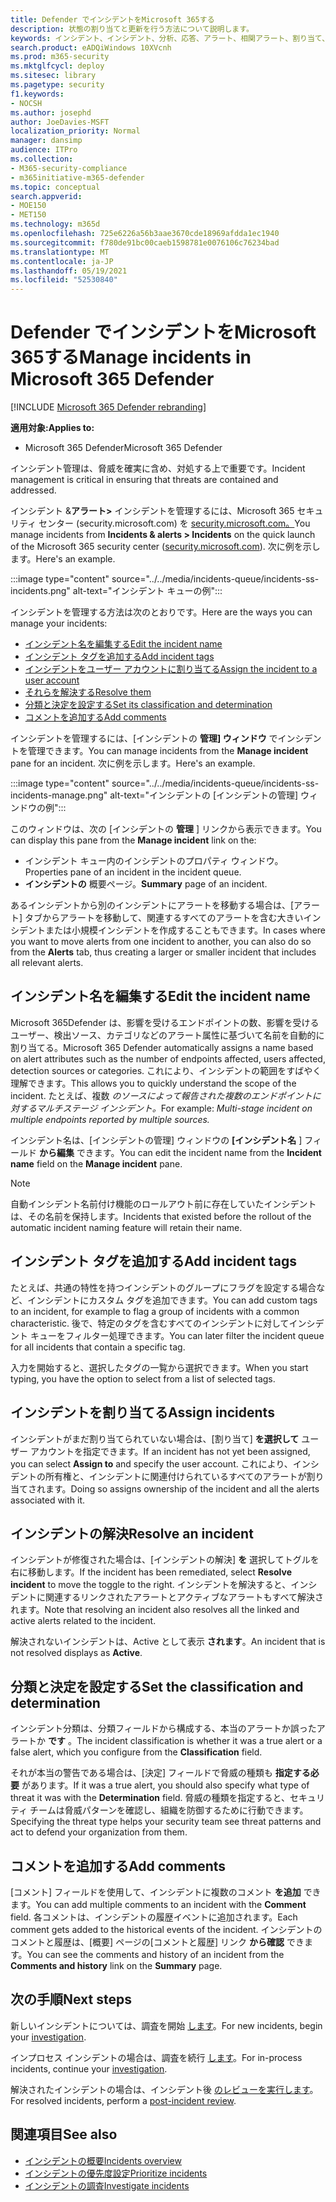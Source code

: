 ```yaml
---
title: Defender でインシデントをMicrosoft 365する
description: 状態の割り当てと更新を行う方法について説明します。
keywords: インシデント、インシデント、分析、応答、アラート、相関アラート、割り当て、更新、状態、管理、分類、microsoft、365、m365
search.product: eADQiWindows 10XVcnh
ms.prod: m365-security
ms.mktglfcycl: deploy
ms.sitesec: library
ms.pagetype: security
f1.keywords:
- NOCSH
ms.author: josephd
author: JoeDavies-MSFT
localization_priority: Normal
manager: dansimp
audience: ITPro
ms.collection:
- M365-security-compliance
- m365initiative-m365-defender
ms.topic: conceptual
search.appverid:
- MOE150
- MET150
ms.technology: m365d
ms.openlocfilehash: 725e6226a56b3aae3670cde18969afdda1ec1940
ms.sourcegitcommit: f780de91bc00caeb1598781e0076106c76234bad
ms.translationtype: MT
ms.contentlocale: ja-JP
ms.lasthandoff: 05/19/2021
ms.locfileid: "52530840"
---
```

# <a name="manage-incidents-in-microsoft-365-defender"></a><span data-ttu-id="f07eb-104">Defender でインシデントをMicrosoft 365する</span><span class="sxs-lookup"><span data-stu-id="f07eb-104">Manage incidents in Microsoft 365 Defender</span></span>

[!INCLUDE [Microsoft 365 Defender rebranding](../includes/microsoft-defender.md)]


<span data-ttu-id="f07eb-105">**適用対象:**</span><span class="sxs-lookup"><span data-stu-id="f07eb-105">**Applies to:**</span></span>
- <span data-ttu-id="f07eb-106">Microsoft 365 Defender</span><span class="sxs-lookup"><span data-stu-id="f07eb-106">Microsoft 365 Defender</span></span>

<span data-ttu-id="f07eb-107">インシデント管理は、脅威を確実に含め、対処する上で重要です。</span><span class="sxs-lookup"><span data-stu-id="f07eb-107">Incident management is critical in ensuring that threats are contained and addressed.</span></span>

<span data-ttu-id="f07eb-108">インシデント &**アラート>** インシデントを管理するには、Microsoft 365 セキュリティ センター (security.microsoft.com) を [security.microsoft.com。](https://security.microsoft.com)</span><span class="sxs-lookup"><span data-stu-id="f07eb-108">You manage incidents from **Incidents & alerts > Incidents** on the quick launch of the Microsoft 365 security center ([security.microsoft.com](https://security.microsoft.com)).</span></span> <span data-ttu-id="f07eb-109">次に例を示します。</span><span class="sxs-lookup"><span data-stu-id="f07eb-109">Here's an example.</span></span>

:::image type="content" source="../../media/incidents-queue/incidents-ss-incidents.png" alt-text="インシデント キューの例":::

<span data-ttu-id="f07eb-111">インシデントを管理する方法は次のとおりです。</span><span class="sxs-lookup"><span data-stu-id="f07eb-111">Here are the ways you can manage your incidents:</span></span>

- [<span data-ttu-id="f07eb-112">インシデント名を編集する</span><span class="sxs-lookup"><span data-stu-id="f07eb-112">Edit the incident name</span></span>](#edit-the-incident-name)
- [<span data-ttu-id="f07eb-113">インシデント タグを追加する</span><span class="sxs-lookup"><span data-stu-id="f07eb-113">Add incident tags</span></span>](#add-incident-tags)
- [<span data-ttu-id="f07eb-114">インシデントをユーザー アカウントに割り当てる</span><span class="sxs-lookup"><span data-stu-id="f07eb-114">Assign the incident to a user account</span></span>](#assign-incidents)
- [<span data-ttu-id="f07eb-115">それらを解決する</span><span class="sxs-lookup"><span data-stu-id="f07eb-115">Resolve them</span></span>](#resolve-an-incident)
- [<span data-ttu-id="f07eb-116">分類と決定を設定する</span><span class="sxs-lookup"><span data-stu-id="f07eb-116">Set its classification and determination</span></span>](#set-the-classification-and-determination)
- [<span data-ttu-id="f07eb-117">コメントを追加する</span><span class="sxs-lookup"><span data-stu-id="f07eb-117">Add comments</span></span>](#add-comments)

<span data-ttu-id="f07eb-118">インシデントを管理するには、[インシデントの **管理] ウィンドウ** でインシデントを管理できます。</span><span class="sxs-lookup"><span data-stu-id="f07eb-118">You can manage incidents from the **Manage incident** pane for an incident.</span></span> <span data-ttu-id="f07eb-119">次に例を示します。</span><span class="sxs-lookup"><span data-stu-id="f07eb-119">Here's an example.</span></span>

:::image type="content" source="../../media/incidents-queue/incidents-ss-incidents-manage.png" alt-text="インシデントの [インシデントの管理] ウィンドウの例":::

<span data-ttu-id="f07eb-121">このウィンドウは、次の [インシデントの **管理** ] リンクから表示できます。</span><span class="sxs-lookup"><span data-stu-id="f07eb-121">You can display this pane from the **Manage incident** link on the:</span></span>

- <span data-ttu-id="f07eb-122">インシデント キュー内のインシデントのプロパティ ウィンドウ。</span><span class="sxs-lookup"><span data-stu-id="f07eb-122">Properties pane of an incident in the incident queue.</span></span>
- <span data-ttu-id="f07eb-123">**インシデントの** 概要ページ。</span><span class="sxs-lookup"><span data-stu-id="f07eb-123">**Summary** page of an incident.</span></span>

<span data-ttu-id="f07eb-124">あるインシデントから別のインシデントにアラートを移動する場合は、[アラート] タブからアラートを移動して、関連するすべてのアラートを含む大きいインシデントまたは小規模インシデントを作成することもできます。</span><span class="sxs-lookup"><span data-stu-id="f07eb-124">In cases where you want to move alerts from one incident to another, you can also do so from the **Alerts** tab, thus creating a larger or smaller incident that includes all relevant alerts.</span></span>

## <a name="edit-the-incident-name"></a><span data-ttu-id="f07eb-125">インシデント名を編集する</span><span class="sxs-lookup"><span data-stu-id="f07eb-125">Edit the incident name</span></span>

<span data-ttu-id="f07eb-126">Microsoft 365Defender は、影響を受けるエンドポイントの数、影響を受けるユーザー、検出ソース、カテゴリなどのアラート属性に基づいて名前を自動的に割り当てる。</span><span class="sxs-lookup"><span data-stu-id="f07eb-126">Microsoft 365 Defender automatically assigns a name based on alert attributes such as the number of endpoints affected, users affected, detection sources or categories.</span></span> <span data-ttu-id="f07eb-127">これにより、インシデントの範囲をすばやく理解できます。</span><span class="sxs-lookup"><span data-stu-id="f07eb-127">This allows you to quickly understand the scope of the incident.</span></span> <span data-ttu-id="f07eb-128">たとえば、複数 *のソースによって報告された複数のエンドポイントに対するマルチステージ インシデント。*</span><span class="sxs-lookup"><span data-stu-id="f07eb-128">For example: *Multi-stage incident on multiple endpoints reported by multiple sources.*</span></span>

<span data-ttu-id="f07eb-129">インシデント名は、[インシデントの管理] ウィンドウの **[インシデント名** ] フィールド **から編集** できます。</span><span class="sxs-lookup"><span data-stu-id="f07eb-129">You can edit the incident name from the **Incident name** field on the **Manage incident** pane.</span></span>

> [!NOTE]
> <span data-ttu-id="f07eb-130">自動インシデント名前付け機能のロールアウト前に存在していたインシデントは、その名前を保持します。</span><span class="sxs-lookup"><span data-stu-id="f07eb-130">Incidents that existed before the rollout of the automatic incident naming feature will retain their name.</span></span>

## <a name="add-incident-tags"></a><span data-ttu-id="f07eb-131">インシデント タグを追加する</span><span class="sxs-lookup"><span data-stu-id="f07eb-131">Add incident tags</span></span>

<span data-ttu-id="f07eb-132">たとえば、共通の特性を持つインシデントのグループにフラグを設定する場合など、インシデントにカスタム タグを追加できます。</span><span class="sxs-lookup"><span data-stu-id="f07eb-132">You can add custom tags to an incident, for example to flag a group of incidents with a common characteristic.</span></span> <span data-ttu-id="f07eb-133">後で、特定のタグを含むすべてのインシデントに対してインシデント キューをフィルター処理できます。</span><span class="sxs-lookup"><span data-stu-id="f07eb-133">You can later filter the incident queue for all incidents that contain a specific tag.</span></span>

<span data-ttu-id="f07eb-134">入力を開始すると、選択したタグの一覧から選択できます。</span><span class="sxs-lookup"><span data-stu-id="f07eb-134">When you start typing, you have the option to select from a list of selected tags.</span></span>

## <a name="assign-incidents"></a><span data-ttu-id="f07eb-135">インシデントを割り当てる</span><span class="sxs-lookup"><span data-stu-id="f07eb-135">Assign incidents</span></span>

<span data-ttu-id="f07eb-136">インシデントがまだ割り当てられていない場合は、[割り当て] **を選択して** ユーザー アカウントを指定できます。</span><span class="sxs-lookup"><span data-stu-id="f07eb-136">If an incident has not yet been assigned, you can select **Assign to** and specify the user account.</span></span> <span data-ttu-id="f07eb-137">これにより、インシデントの所有権と、インシデントに関連付けられているすべてのアラートが割り当てされます。</span><span class="sxs-lookup"><span data-stu-id="f07eb-137">Doing so assigns ownership of the incident and all the alerts associated with it.</span></span>

## <a name="resolve-an-incident"></a><span data-ttu-id="f07eb-138">インシデントの解決</span><span class="sxs-lookup"><span data-stu-id="f07eb-138">Resolve an incident</span></span>

<span data-ttu-id="f07eb-139">インシデントが修復された場合は、[インシデントの解決] **を** 選択してトグルを右に移動します。</span><span class="sxs-lookup"><span data-stu-id="f07eb-139">If the incident has been remediated, select **Resolve incident** to move the toggle to the right.</span></span> <span data-ttu-id="f07eb-140">インシデントを解決すると、インシデントに関連するリンクされたアラートとアクティブなアラートもすべて解決されます。</span><span class="sxs-lookup"><span data-stu-id="f07eb-140">Note that resolving an incident also resolves all the linked and active alerts related to the incident.</span></span>

<span data-ttu-id="f07eb-141">解決されないインシデントは、Active として表示 **されます**。</span><span class="sxs-lookup"><span data-stu-id="f07eb-141">An incident that is not resolved displays as **Active**.</span></span>

## <a name="set-the-classification-and-determination"></a><span data-ttu-id="f07eb-142">分類と決定を設定する</span><span class="sxs-lookup"><span data-stu-id="f07eb-142">Set the classification and determination</span></span>

<span data-ttu-id="f07eb-143">インシデント分類は、分類フィールドから構成する、本当のアラートか誤ったアラートか **です** 。</span><span class="sxs-lookup"><span data-stu-id="f07eb-143">The incident classification is whether it was a true alert or a false alert, which you configure from the **Classification** field.</span></span> 

<span data-ttu-id="f07eb-144">それが本当の警告である場合は、[決定] フィールドで脅威の種類も **指定する必要** があります。</span><span class="sxs-lookup"><span data-stu-id="f07eb-144">If it was a true alert, you should also specify what type of threat it was with the **Determination** field.</span></span> <span data-ttu-id="f07eb-145">脅威の種類を指定すると、セキュリティ チームは脅威パターンを確認し、組織を防御するために行動できます。</span><span class="sxs-lookup"><span data-stu-id="f07eb-145">Specifying the threat type helps your security team see threat patterns and act to defend your organization from them.</span></span> 

## <a name="add-comments"></a><span data-ttu-id="f07eb-146">コメントを追加する</span><span class="sxs-lookup"><span data-stu-id="f07eb-146">Add comments</span></span>

<span data-ttu-id="f07eb-147">[コメント] フィールドを使用して、インシデントに複数のコメント **を追加** できます。</span><span class="sxs-lookup"><span data-stu-id="f07eb-147">You can add multiple comments to an incident with the **Comment** field.</span></span> <span data-ttu-id="f07eb-148">各コメントは、インシデントの履歴イベントに追加されます。</span><span class="sxs-lookup"><span data-stu-id="f07eb-148">Each comment gets added to the historical events of the incident.</span></span> <span data-ttu-id="f07eb-149">インシデントのコメントと履歴は、[概要] ページの[コメントと履歴] リンク **から確認** できます。</span><span class="sxs-lookup"><span data-stu-id="f07eb-149">You can see the comments and history of an incident from the **Comments and history** link on the **Summary** page.</span></span>

## <a name="next-steps"></a><span data-ttu-id="f07eb-150">次の手順</span><span class="sxs-lookup"><span data-stu-id="f07eb-150">Next steps</span></span>

<span data-ttu-id="f07eb-151">新しいインシデントについては、調査を開始 [します](investigate-incidents.md)。</span><span class="sxs-lookup"><span data-stu-id="f07eb-151">For new incidents, begin your [investigation](investigate-incidents.md).</span></span>

<span data-ttu-id="f07eb-152">インプロセス インシデントの場合は、調査を続行 [します](investigate-incidents.md)。</span><span class="sxs-lookup"><span data-stu-id="f07eb-152">For in-process incidents, continue your [investigation](investigate-incidents.md).</span></span>

<span data-ttu-id="f07eb-153">解決されたインシデントの場合は、インシデント後 [のレビューを実行します](first-incident-post.md)。</span><span class="sxs-lookup"><span data-stu-id="f07eb-153">For resolved incidents, perform a [post-incident review](first-incident-post.md).</span></span>

## <a name="see-also"></a><span data-ttu-id="f07eb-154">関連項目</span><span class="sxs-lookup"><span data-stu-id="f07eb-154">See also</span></span>

- [<span data-ttu-id="f07eb-155">インシデントの概要</span><span class="sxs-lookup"><span data-stu-id="f07eb-155">Incidents overview</span></span>](incidents-overview.md)
- [<span data-ttu-id="f07eb-156">インシデントの優先度設定</span><span class="sxs-lookup"><span data-stu-id="f07eb-156">Prioritize incidents</span></span>](incident-queue.md)
- [<span data-ttu-id="f07eb-157">インシデントの調査</span><span class="sxs-lookup"><span data-stu-id="f07eb-157">Investigate incidents</span></span>](investigate-incidents.md)
